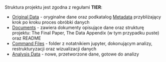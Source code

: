 Struktura projektu jest zgodna z regułami <b>TIER</b>:
 - [Original Data](https://github.com/karolmusial/AiBD_Karol_Musial/tree/master/LAB%202/TIER%20Protocol%20Documentations/Original%20Data) - oryginalne dane oraz podkatalog [Metadata](https://github.com/karolmusial/AiBD_Karol_Musial/tree/master/LAB%202/TIER%20Protocol%20Documentations/Original%20Data/Metadata) przybliżający krok po kroku proces obróbki danych
 - [Documents](https://github.com/karolmusial/AiBD_Karol_Musial/tree/master/LAB%202/TIER%20Protocol%20Documentations/Documents) - zawiera dokumenty opisujące dane oraz strukturę projektu: The Final Paper, The Data Appendix (w tym przypadku puste) oraz README
 - [Command Files](https://github.com/karolmusial/AiBD_Karol_Musial/tree/master/LAB%202/TIER%20Protocol%20Documentations/Command%20Files) - folder z notatnikiem jupyter, dokonującym analizy, restrukturyzacji oraz wizualizacji danych
 - [Analysis Data](https://github.com/karolmusial/AiBD_Karol_Musial/tree/master/LAB%202/TIER%20Protocol%20Documentations/Analysis%20Data) - nowe, przetworzone dane, gotowe do analizy
